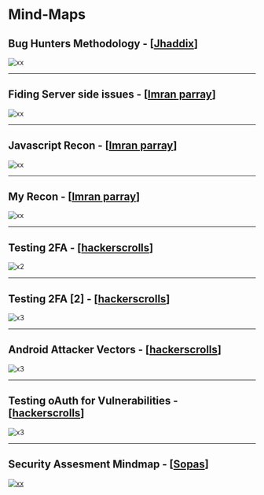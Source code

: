 # Mind-Maps


## Bug Hunters Methodology - [[Jhaddix](https://twitter.com/jhaddix)]
![xx](https://github.com/imran-parray/Mind-Maps/blob/master/Bug%20Hunters%20Methodology%20v4/MindMap.png)

---

## Fiding Server side issues - [[Imran parray](https://twitter.com/imranparray101)]
![xx](https://github.com/imran-parray/Mind-Maps/blob/master/Finding%20Server%20Side%20Issues%20-%20imran%20parray/Finding%20Server%20Side%20Issues.jpg)

---


## Javascript Recon - [[Imran parray](https://twitter.com/imranparray101)]
![xx](https://github.com/imran-parray/Mind-Maps/blob/master/Js%20Recon%20-%20Imran%20Parray/Javascript-file-methodology.png)

---


## My Recon - [[Imran parray](https://twitter.com/imranparray101)]
![xx](https://github.com/imran-parray/Mind-Maps/blob/master/Recon%20-%20Imran%20parray/My-recon.png)

---

## Testing 2FA - [[hackerscrolls](https://twitter.com/hackerscrolls)]
![x2](https://github.com/imran-parray/Mind-Maps/blob/master/Testing%202FA-hackerscrolls/Testing%202FA.jpeg)


---

## Testing 2FA [2] - [[hackerscrolls](https://twitter.com/hackerscrolls)]
![x3](https://github.com/imran-parray/Mind-Maps/blob/master/Testing%202FA%20(2)%20-%20hackerscroll/Testing%202FA.jpeg)



---

## Android Attacker Vectors - [[hackerscrolls](https://twitter.com/hackerscrolls)]
![x3](https://github.com/imran-parray/Mind-Maps/blob/master/Android%20Attacker%20Vector%20-%20hackerscroll/Android%20Attacker%20Vector.png)


---

## Testing oAuth for Vulnerabilities - [[hackerscrolls](https://twitter.com/hackerscrolls)]
![x3](https://github.com/imran-parray/Mind-Maps/blob/master/Testing%20OAuth%20-%20hackerscroll/Testing%20oAuth.jpeg)


--- 

## Security Assesment Mindmap - [[Sopas](https://twitter.com/dsopas)]
[![xx](https://github.com/imran-parray/Mind-Maps/blob/master/Security%20Assesment%20-%20SOPAS/thumbnail.png)](https://github.com/imran-parray/Mind-Maps/blob/master/Security%20Assesment%20-%20SOPAS/assessment-mindset.png)
